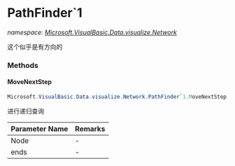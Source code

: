 ﻿# PathFinder`1
_namespace: <a href="#" onClick="load('/docs/Microsoft.VisualBasic.Data.visualize.Network/index.md')">Microsoft.VisualBasic.Data.visualize.Network</a>_

这个似乎是有方向的



### Methods

#### MoveNextStep
```csharp
Microsoft.VisualBasic.Data.visualize.Network.PathFinder`1.MoveNextStep(`0,System.Collections.Generic.List{`0},System.String,System.String)
```
进行递归查询

|Parameter Name|Remarks|
|--------------|-------|
|Node|-|
|ends|-|



